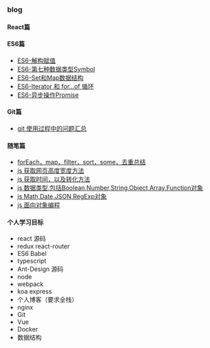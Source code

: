 ### blog

#### React篇

#### ES6篇
- [ES6-解构赋值](https://github.com/LinkChenzy/blog/issues/5)
- [ES6-第七种数据类型Symbol](https://github.com/LinkChenzy/blog/issues/6)
- [ES6-Set和Map数据结构](https://github.com/LinkChenzy/blog/issues/7)
- [ES6-Iterator 和 for...of 循环](https://github.com/LinkChenzy/blog/issues/8)
- [ES6-异步操作Promise](https://github.com/LinkChenzy/blog/issues/12)

#### Git篇
- [git 使用过程中的问题汇总](https://github.com/LinkChenzy/blog/issues/1)

#### 随笔篇
- [forEach，map，filter，sort，some，去重总结](https://github.com/LinkChenzy/blog/issues/2)
- [js 获取网页高度宽度方法](https://github.com/LinkChenzy/blog/issues/3)
- [js 获取时间，以及转化方法](https://github.com/LinkChenzy/blog/issues/4)
- [js 数据类型,包括Boolean,Number,String,Object,Array,Function对象](https://github.com/LinkChenzy/blog/issues/9)
- [js Math,Date,JSON,RegExp对象](https://github.com/LinkChenzy/blog/issues/10)
- [js 面向对象编程](https://github.com/LinkChenzy/blog/issues/11)




#### 个人学习目标
- react 源码
- redux react-router
- ES6 Babel
- typescript
- Ant-Design 源码
- node 
- webpack
- koa express
- 个人博客（要求全栈）
- nginx
- Git
- Vue
- Docker
- 数据结构



